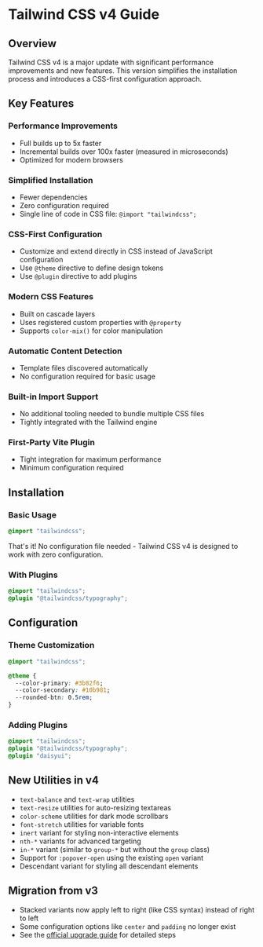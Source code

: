 # Tailwind CSS v4 Guide

## Overview
Tailwind CSS v4 is a major update with significant performance improvements and new features. This version simplifies the installation process and introduces a CSS-first configuration approach.

## Key Features

### Performance Improvements
- Full builds up to 5x faster
- Incremental builds over 100x faster (measured in microseconds)
- Optimized for modern browsers

### Simplified Installation
- Fewer dependencies
- Zero configuration required
- Single line of code in CSS file: `@import "tailwindcss";`

### CSS-First Configuration
- Customize and extend directly in CSS instead of JavaScript configuration
- Use `@theme` directive to define design tokens
- Use `@plugin` directive to add plugins

### Modern CSS Features
- Built on cascade layers
- Uses registered custom properties with `@property`
- Supports `color-mix()` for color manipulation

### Automatic Content Detection
- Template files discovered automatically
- No configuration required for basic usage

### Built-in Import Support
- No additional tooling needed to bundle multiple CSS files
- Tightly integrated with the Tailwind engine

### First-Party Vite Plugin
- Tight integration for maximum performance
- Minimum configuration required

## Installation

### Basic Usage
```css
@import "tailwindcss";
```

That's it! No configuration file needed - Tailwind CSS v4 is designed to work with zero configuration.

### With Plugins
```css
@import "tailwindcss";
@plugin "@tailwindcss/typography";
```

## Configuration

### Theme Customization
```css
@import "tailwindcss";

@theme {
  --color-primary: #3b82f6;
  --color-secondary: #10b981;
  --rounded-btn: 0.5rem;
}
```

### Adding Plugins
```css
@import "tailwindcss";
@plugin "@tailwindcss/typography";
@plugin "daisyui";
```

## New Utilities in v4

- `text-balance` and `text-wrap` utilities
- `text-resize` utilities for auto-resizing textareas
- `color-scheme` utilities for dark mode scrollbars
- `font-stretch` utilities for variable fonts
- `inert` variant for styling non-interactive elements
- `nth-*` variants for advanced targeting
- `in-*` variant (similar to `group-*` but without the `group` class)
- Support for `:popover-open` using the existing `open` variant
- Descendant variant for styling all descendant elements

## Migration from v3
- Stacked variants now apply left to right (like CSS syntax) instead of right to left
- Some configuration options like `center` and `padding` no longer exist
- See the [official upgrade guide](https://tailwindcss.com/docs/upgrade-guide) for detailed steps
